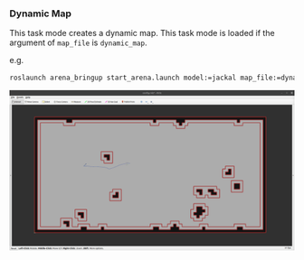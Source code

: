 ### Dynamic Map

This task mode creates a dynamic map. This task mode is loaded if the argument of `map_file` is `dynamic_map`.

e.g.
```sh
roslaunch arena_bringup start_arena.launch model:=jackal map_file:=dynamic_map
```

![Dynamic Map in RVIZ](./gifs/dynamic_map.gif)